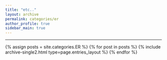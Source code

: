 ```yaml
---
title: "etc.."
layout: archive
permalink: categories/er
author_profile: true
sidebar_main: true
---
```


<!-- 공백이 포함되어 있는 카테고리 이름의 경우 site.categories.['a b c'] 이런식으로! -->

***

{% assign posts = site.categories.ER %}
{% for post in posts %} {% include archive-single2.html type=page.entries_layout %} {% endfor %}

